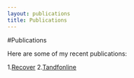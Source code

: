 ```yaml
---
layout: publications
title: Publications
---
```


#Publications

Here are some of my recent publications:

1.[Recover](https://recoverit.wondershare.com/harddrive-recovery/deleted-file-recovery-ubuntu.html)
2.[Tandfonline](https://www.tandfonline.com/doi/full/10.1080/01621459.2024.2360666)

